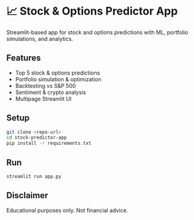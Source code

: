 # 📈 Stock & Options Predictor App

Streamlit-based app for stock and options predictions with ML, portfolio simulations, and analytics.

## Features
- Top 5 stock & options predictions
- Portfolio simulation & optimization
- Backtesting vs S&P 500
- Sentiment & crypto analysis
- Multipage Streamlit UI

## Setup
```bash
git clone <repo-url>
cd stock-predictor-app
pip install -r requirements.txt
```

## Run
```bash
streamlit run app.py
```

## Disclaimer
Educational purposes only. Not financial advice.
